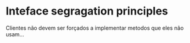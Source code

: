 # Inteface segragation principles

Clientes não devem ser forçados a implementar metodos que eles não usam...
